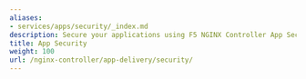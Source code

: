 ```yaml
---
aliases:
- services/apps/security/_index.md
description: Secure your applications using F5 NGINX Controller App Security
title: App Security
weight: 100
url: /nginx-controller/app-delivery/security/
---
```

